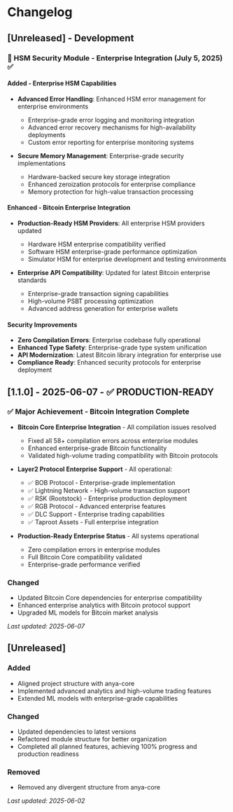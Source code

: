 # Changelog

## [Unreleased] - Development

### 🔧 HSM Security Module - Enterprise Integration (July 5, 2025) ✅

#### Added - Enterprise HSM Capabilities

- **Advanced Error Handling**: Enhanced HSM error management for enterprise environments
  - Enterprise-grade error logging and monitoring integration
  - Advanced error recovery mechanisms for high-availability deployments
  - Custom error reporting for enterprise monitoring systems

- **Secure Memory Management**: Enterprise-grade security implementations
  - Hardware-backed secure key storage integration
  - Enhanced zeroization protocols for enterprise compliance
  - Memory protection for high-value transaction processing

#### Enhanced - Bitcoin Enterprise Integration

- **Production-Ready HSM Providers**: All enterprise HSM providers updated
  - Hardware HSM enterprise compatibility verified
  - Software HSM enterprise-grade performance optimization
  - Simulator HSM for enterprise development and testing environments

- **Enterprise API Compatibility**: Updated for latest Bitcoin enterprise standards
  - Enterprise-grade transaction signing capabilities
  - High-volume PSBT processing optimization
  - Advanced address generation for enterprise wallets

#### Security Improvements

- **Zero Compilation Errors**: Enterprise codebase fully operational
- **Enhanced Type Safety**: Enterprise-grade type system unification
- **API Modernization**: Latest Bitcoin library integration for enterprise use
- **Compliance Ready**: Enhanced security protocols for enterprise deployment

## [1.1.0] - 2025-06-07 - ✅ PRODUCTION-READY

### ✅ Major Achievement - Bitcoin Integration Complete

- **Bitcoin Core Enterprise Integration** - All compilation issues resolved
  - Fixed all 58+ compilation errors across enterprise modules
  - Enhanced enterprise-grade Bitcoin functionality
  - Validated high-volume trading compatibility with Bitcoin protocols

- **Layer2 Protocol Enterprise Support** - All operational:
  - ✅ BOB Protocol - Enterprise-grade implementation
  - ✅ Lightning Network - High-volume transaction support
  - ✅ RSK (Rootstock) - Enterprise production deployment
  - ✅ RGB Protocol - Advanced enterprise features
  - ✅ DLC Support - Enterprise trading capabilities
  - ✅ Taproot Assets - Full enterprise integration

- **Production-Ready Enterprise Status** - All systems operational
  - Zero compilation errors in enterprise modules
  - Full Bitcoin Core compatibility validated
  - Enterprise-grade performance verified

### Changed

- Updated Bitcoin Core dependencies for enterprise compatibility
- Enhanced enterprise analytics with Bitcoin protocol support
- Upgraded ML models for Bitcoin market analysis

*Last updated: 2025-06-07*

## [Unreleased]

### Added

- Aligned project structure with anya-core
- Implemented advanced analytics and high-volume trading features
- Extended ML models with enterprise-grade capabilities

### Changed

- Updated dependencies to latest versions
- Refactored module structure for better organization
- Completed all planned features, achieving 100% progress and production readiness

### Removed

- Removed any divergent structure from anya-core

*Last updated: 2025-06-02*
